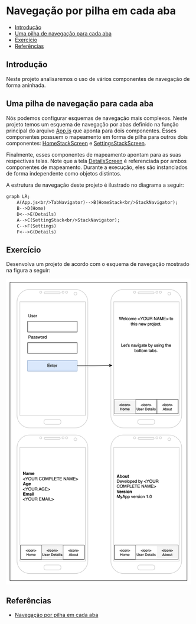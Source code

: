 # Navegação por pilha em cada aba

- [Introdução](#introdução)
- [Uma pilha de navegação para cada aba](#uma-pilha-de-navegação-para-cada-aba)
- [Exercício](#exercício)
- [Referências](#referências)

## Introdução

Neste projeto analisaremos o uso de vários componentes de navegação de forma aninhada.

## Uma pilha de navegação para cada aba

Nós podemos configurar esquemas de navegação mais complexos. Neste projeto temos um esquema de navegação por abas definido na função principal do arquivo [App.js](./App.js#L10) que aponta para dois componentes. Esses componentes possuem o mapeamento em forma de pilha para outros dois componentes: [HomeStackScreen](./src/screens/HomeStackScreen.js) e [SettingsStackScreen](./src/screens/SettingsStackScreen.js).

Finalmente, esses componentes de mapeamento apontam para as suas respectivas telas. Note que a tela [DetailsScreen](./src/screens/DetailsScreen.js) é referenciada por ambos componentes de mapeamento. Durante a execução, eles são instanciados de forma independente como objetos distintos.

A estrutura de navegação deste projeto é ilustrado no diagrama a seguir:

```mermaid
graph LR;
    A(App.js<br/>TabNavigator)-->B(HomeStack<br/>StackNavigator);
    B-->D(Home)
    D<-->E(Details)
    A-->C(SettingStack<br/>StackNavigator);
    C-->F(Settings)
    F<-->G(Details)
```

## Exercício

Desenvolva um projeto de acordo com o esquema de navegação mostrado na figura a seguir:

<img src="../assets/2024-03-01-19-40-27.png" width="500" />

## Referências

- [Navegação por pilha em cada aba](https://reactnavigation.org/docs/tab-based-navigation#a-stack-navigator-for-each-tab)